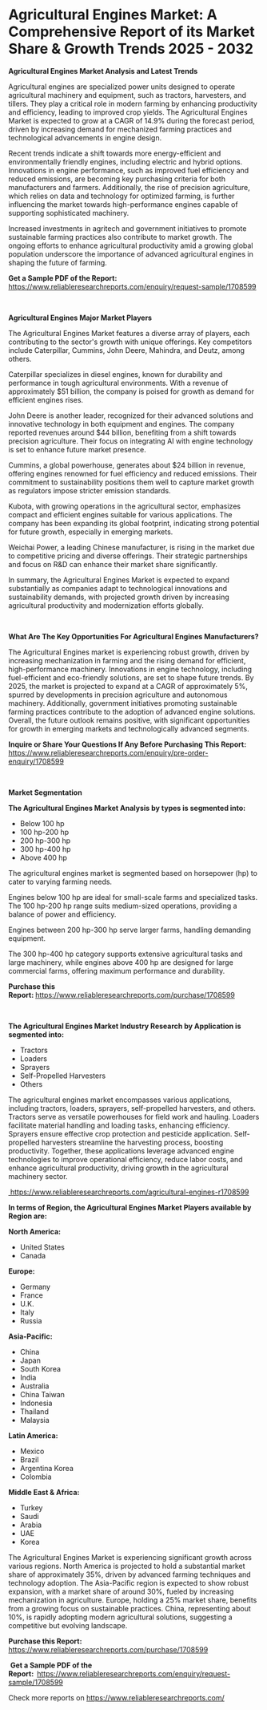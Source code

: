 <p><h1>Agricultural Engines Market: A Comprehensive Report of its Market Share & Growth Trends 2025 - 2032</h1></p><p><strong>Agricultural Engines Market Analysis and Latest Trends</strong></p>
<p><p>Agricultural engines are specialized power units designed to operate agricultural machinery and equipment, such as tractors, harvesters, and tillers. They play a critical role in modern farming by enhancing productivity and efficiency, leading to improved crop yields. The Agricultural Engines Market is expected to grow at a CAGR of 14.9% during the forecast period, driven by increasing demand for mechanized farming practices and technological advancements in engine design.</p><p>Recent trends indicate a shift towards more energy-efficient and environmentally friendly engines, including electric and hybrid options. Innovations in engine performance, such as improved fuel efficiency and reduced emissions, are becoming key purchasing criteria for both manufacturers and farmers. Additionally, the rise of precision agriculture, which relies on data and technology for optimized farming, is further influencing the market towards high-performance engines capable of supporting sophisticated machinery.</p><p>Increased investments in agritech and government initiatives to promote sustainable farming practices also contribute to market growth. The ongoing efforts to enhance agricultural productivity amid a growing global population underscore the importance of advanced agricultural engines in shaping the future of farming.</p></p>
<p><strong>Get a Sample PDF of the Report:&nbsp;</strong> <a href="https://www.reliableresearchreports.com/enquiry/request-sample/1708599?utm_campaign=116&utm_medium=2&utm_source=Github&utm_content=ia&utm_term=27032025&utm_id=agricultural-engines">https://www.reliableresearchreports.com/enquiry/request-sample/1708599</a></p>
<p>&nbsp;</p>
<p><strong>Agricultural Engines Major Market Players</strong></p>
<p><p>The Agricultural Engines Market features a diverse array of players, each contributing to the sector's growth with unique offerings. Key competitors include Caterpillar, Cummins, John Deere, Mahindra, and Deutz, among others.</p><p>Caterpillar specializes in diesel engines, known for durability and performance in tough agricultural environments. With a revenue of approximately $51 billion, the company is poised for growth as demand for efficient engines rises. </p><p>John Deere is another leader, recognized for their advanced solutions and innovative technology in both equipment and engines. The company reported revenues around $44 billion, benefiting from a shift towards precision agriculture. Their focus on integrating AI with engine technology is set to enhance future market presence.</p><p>Cummins, a global powerhouse, generates about $24 billion in revenue, offering engines renowned for fuel efficiency and reduced emissions. Their commitment to sustainability positions them well to capture market growth as regulators impose stricter emission standards.</p><p>Kubota, with growing operations in the agricultural sector, emphasizes compact and efficient engines suitable for various applications. The company has been expanding its global footprint, indicating strong potential for future growth, especially in emerging markets.</p><p>Weichai Power, a leading Chinese manufacturer, is rising in the market due to competitive pricing and diverse offerings. Their strategic partnerships and focus on R&D can enhance their market share significantly.</p><p>In summary, the Agricultural Engines Market is expected to expand substantially as companies adapt to technological innovations and sustainability demands, with projected growth driven by increasing agricultural productivity and modernization efforts globally.</p></p>
<p>&nbsp;</p>
<p><strong>What Are The Key Opportunities For Agricultural Engines Manufacturers?</strong></p>
<p><p>The Agricultural Engines market is experiencing robust growth, driven by increasing mechanization in farming and the rising demand for efficient, high-performance machinery. Innovations in engine technology, including fuel-efficient and eco-friendly solutions, are set to shape future trends. By 2025, the market is projected to expand at a CAGR of approximately 5%, spurred by developments in precision agriculture and autonomous machinery. Additionally, government initiatives promoting sustainable farming practices contribute to the adoption of advanced engine solutions. Overall, the future outlook remains positive, with significant opportunities for growth in emerging markets and technologically advanced segments.</p></p>
<p><strong>Inquire or Share Your Questions If Any Before Purchasing This Report:</strong> <a href="https://www.reliableresearchreports.com/enquiry/pre-order-enquiry/1708599?utm_campaign=116&utm_medium=2&utm_source=Github&utm_content=ia&utm_term=27032025&utm_id=agricultural-engines">https://www.reliableresearchreports.com/enquiry/pre-order-enquiry/1708599</a></p>
<p>&nbsp;</p>
<p><strong>Market Segmentation</strong></p>
<p><strong>The Agricultural Engines Market Analysis by types is segmented into:</strong></p>
<p><ul><li>Below 100 hp</li><li>100 hp-200 hp</li><li>200 hp-300 hp</li><li>300 hp-400 hp</li><li>Above 400 hp</li></ul></p>
<p><p>The agricultural engines market is segmented based on horsepower (hp) to cater to varying farming needs. </p><p>Engines below 100 hp are ideal for small-scale farms and specialized tasks. The 100 hp-200 hp range suits medium-sized operations, providing a balance of power and efficiency. </p><p>Engines between 200 hp-300 hp serve larger farms, handling demanding equipment. </p><p>The 300 hp-400 hp category supports extensive agricultural tasks and large machinery, while engines above 400 hp are designed for large commercial farms, offering maximum performance and durability.</p></p>
<p><strong>Purchase this Report:&nbsp;</strong><a href="https://www.reliableresearchreports.com/purchase/1708599?utm_campaign=116&utm_medium=2&utm_source=Github&utm_content=ia&utm_term=27032025&utm_id=agricultural-engines">https://www.reliableresearchreports.com/purchase/1708599</a></p>
<p>&nbsp;</p>
<p><strong>The Agricultural Engines Market Industry Research by Application is segmented into:</strong></p>
<p><ul><li>Tractors</li><li>Loaders</li><li>Sprayers</li><li>Self-Propelled Harvesters</li><li>Others</li></ul></p>
<p><p>The agricultural engines market encompasses various applications, including tractors, loaders, sprayers, self-propelled harvesters, and others. Tractors serve as versatile powerhouses for field work and hauling. Loaders facilitate material handling and loading tasks, enhancing efficiency. Sprayers ensure effective crop protection and pesticide application. Self-propelled harvesters streamline the harvesting process, boosting productivity. Together, these applications leverage advanced engine technologies to improve operational efficiency, reduce labor costs, and enhance agricultural productivity, driving growth in the agricultural machinery sector.</p></p>
<p><a href="https://www.reliableresearchreports.com/agricultural-engines-r1708599?utm_campaign=116&utm_medium=2&utm_source=Github&utm_content=ia&utm_term=27032025&utm_id=agricultural-engines">&nbsp;https://www.reliableresearchreports.com/agricultural-engines-r1708599</a></p>
<p><strong>In terms of Region, the Agricultural Engines Market Players available by Region are:</strong></p>
<p>
    <p> <strong> North America: </strong>
        <ul>
            <li>United States</li>
            <li>Canada</li>
        </ul>
        </p> 
    <p> <strong> Europe: </strong>
        <ul>
            <li>Germany</li>
            <li>France</li>
            <li>U.K.</li>
            <li>Italy</li>
            <li>Russia</li>
        </ul>
        </p> 
    <p> <strong> Asia-Pacific: </strong>
        <ul>
            <li>China</li>
            <li>Japan</li>
            <li>South Korea</li>
            <li>India</li>
            <li>Australia</li>
            <li>China Taiwan</li>
            <li>Indonesia</li>
            <li>Thailand</li>
            <li>Malaysia</li>
        </ul>
        </p> 
    <p> <strong> Latin America: </strong>
        <ul>
            <li>Mexico</li>
            <li>Brazil</li>
            <li>Argentina Korea</li>
            <li>Colombia</li>
        </ul>
        </p> 
    <p> <strong> Middle East & Africa: </strong>
        <ul>
            <li>Turkey</li>
            <li>Saudi</li>
            <li>Arabia</li>
            <li>UAE</li>
            <li>Korea</li>
        </ul>
    </p>
    </p>
<p><p>The Agricultural Engines Market is experiencing significant growth across various regions. North America is projected to hold a substantial market share of approximately 35%, driven by advanced farming techniques and technology adoption. The Asia-Pacific region is expected to show robust expansion, with a market share of around 30%, fueled by increasing mechanization in agriculture. Europe, holding a 25% market share, benefits from a growing focus on sustainable practices. China, representing about 10%, is rapidly adopting modern agricultural solutions, suggesting a competitive but evolving landscape.</p></p>
<p><strong>Purchase this Report: </strong><a href="https://www.reliableresearchreports.com/purchase/1708599?utm_campaign=116&utm_medium=2&utm_source=Github&utm_content=ia&utm_term=27032025&utm_id=agricultural-engines">https://www.reliableresearchreports.com/purchase/1708599</a></p>
<p>&nbsp;<strong>Get a Sample PDF of the Report:&nbsp;&nbsp;</strong><a href="https://www.reliableresearchreports.com/enquiry/request-sample/1708599?utm_campaign=116&utm_medium=2&utm_source=Github&utm_content=ia&utm_term=27032025&utm_id=agricultural-engines">https://www.reliableresearchreports.com/enquiry/request-sample/1708599</a></p>
<p><strong></strong></p>
<p>Check more reports on <a href="https://www.reliableresearchreports.com/?utm_campaign=116&utm_medium=2&utm_source=Github&utm_content=ia&utm_term=27032025&utm_id=agricultural-engines">https://www.reliableresearchreports.com/</a></p>